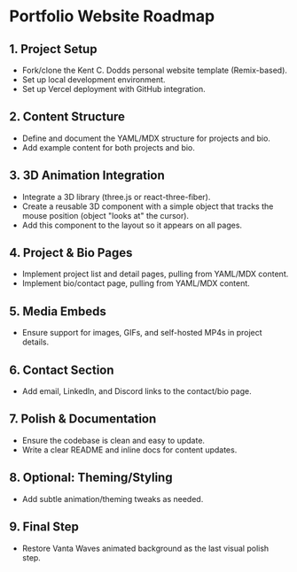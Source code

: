 # Portfolio Website Roadmap

## 1. Project Setup
- Fork/clone the Kent C. Dodds personal website template (Remix-based).
- Set up local development environment.
- Set up Vercel deployment with GitHub integration.

## 2. Content Structure
- Define and document the YAML/MDX structure for projects and bio.
- Add example content for both projects and bio.

## 3. 3D Animation Integration
- Integrate a 3D library (three.js or react-three-fiber).
- Create a reusable 3D component with a simple object that tracks the mouse position (object "looks at" the cursor).
- Add this component to the layout so it appears on all pages.

## 4. Project & Bio Pages
- Implement project list and detail pages, pulling from YAML/MDX content.
- Implement bio/contact page, pulling from YAML/MDX content.

## 5. Media Embeds
- Ensure support for images, GIFs, and self-hosted MP4s in project details.

## 6. Contact Section
- Add email, LinkedIn, and Discord links to the contact/bio page.

## 7. Polish & Documentation
- Ensure the codebase is clean and easy to update.
- Write a clear README and inline docs for content updates.

## 8. Optional: Theming/Styling
- Add subtle animation/theming tweaks as needed. 

## 9. Final Step
- Restore Vanta Waves animated background as the last visual polish step. 